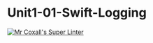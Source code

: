 # Unit1-01-Swift-Logging
[![Mr Coxall's Super Linter](https://github.com/ICS4U-Programming-AngelI/Unit1-01-Swift-Logging/workflows/Mr%20Coxall's%20Super%20Linter/badge.svg)](https://github.com/ICS4U-Programming-AngelI/Unit1-01-Swift-Logging/actions/)
